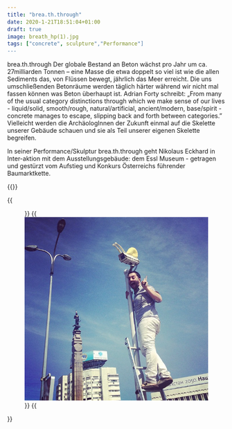 ```yaml
---
title: "brea.th.through"
date: 2020-1-21T18:51:04+01:00
draft: true
image: breath_hp(1).jpg
tags: ["concrete", sculpture","Performance"]
---
```


brea.th.through
Der globale Bestand an Beton wächst pro Jahr um ca. 27milliarden Tonnen – eine Masse die etwa doppelt so viel ist wie die allen Sediments das, von Flüssen bewegt, jährlich das Meer erreicht.  Die uns umschließenden Betonräume werden täglich härter während wir nicht mal fassen können was Beton überhaupt ist. Adrian Forty schreibt: „From many of the usual category distinctions through which we make sense of our lives - liquid/solid, smooth/rough, natural/artificial, ancient/modern, base/spirit - concrete manages to escape, slipping back and forth between categories.”  
Vielleicht werden die ArchäologInnen der Zukunft einmal auf die Skelette unserer Gebäude schauen und sie als Teil unserer eigenen Skelette begreifen.

In seiner Performance/Skulptur brea.th.through geht Nikolaus Eckhard  in Inter-aktion mit dem Ausstellungsgebäude: dem Essl Museum - getragen und gestürzt vom Aufstieg und Konkurs Österreichs führender Baumarktkette.


{{<space>}}

{{<figure figcaption="caption text" >}}
  {{<img src="coverimage.jpg" alt="alt text" >}}
{{</figure >}}